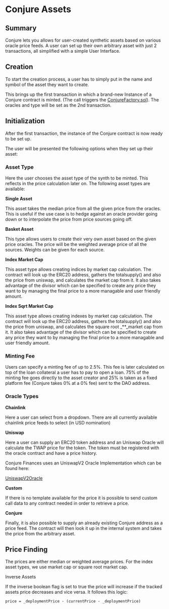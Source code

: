 # Conjure Assets

## Summary

Conjure lets you allows for user-created synthetic assets based on various oracle price feeds. A user can set up their own arbitrary asset with just 2 transactions, all simplified with a simple User Interface.

## Creation

To start the creation process, a user has to simply put in the name and symbol of the asset they want to create.

This brings up the first transaction in which a brand-new Instance of a Conjure contract is minted. \(The call triggers the [ConjureFactory.sol](../smart-contracts/conjurefactory.sol.md)\). The oracles and type will be set as the 2nd transaction.

## Initialization

After the first transaction, the instance of the Conjure contract is now ready to be set up.

The user will be presented the following options when they set up their asset:

### Asset Type

Here the user chooses the asset type of the synth to be minted. This reflects in the price calculation later on. The following asset types are available:

**Single Asset**

This asset takes the median price from all the given price from the oracles. This is useful if the use case is to hedge against an oracle provider going down or to interpolate the price from price sources going off.

**Basket Asset**

This type allows users to create their very own asset based on the given price oracles. The price will be the weighted average price of all the sources. Weights can be given for each source.

**Index Market Cap**

This asset type allows creating indices by market cap calculation. The contract will look up the ERC20 address, gathers the totalsupply\(\) and also the price from uniswap, and calculates the market cap from it. It also takes advantage of the divisor which can be specified to create any price they want to by managing the final price to a more managable and user friendly amount.

**Index Sqrt Market Cap**

This asset type allows creating indexes by market cap calculation. The contract will look up the ERC20 address, gathers the totalsupply\(\) and also the price from uniswap, and calculates the square root _\*\*_market cap from it. It also takes advantage of the divisor which can be specified to create any price they want to by managing the final price to a more managable and user friendly amount.

### Minting Fee

Users can specify a minting fee of up to 2.5%. This fee is later calculated on top of the loan collateral a user has to pay to open a loan. 75% of the minting fee goes directly to the asset creator and 25% is taken as a fixed platform fee \(Conjure takes 0% at a 0% fee\) sent to the DAO address.

### Oracle Types

**Chainlink**

Here a user can select from a dropdown. There are all currently available chainlink price feeds to select \(in USD nomination\)

**Uniswap**

Here a user can supply an ERC20 token address and an Uniswap Oracle will calculate the TWAP price for the token. The token must be registered with the oracle contract and have a price history.

Conjure Finances uses an UniswapV2 Oracle Implementation which can be found here:

[UniswapV2Oracle](https://etherscan.io/address/0xFa5a44D3Ba93D666Bf29C8804a36e725ecAc659A)

**Custom**

If there is no template available for the price it is possible to send custom call data to any contract needed in order to retrieve a price.

**Conjure**

Finally, it is also possible to supply an already existing Conjure address as a price feed. The contract will then look it up in the internal system and takes the price from the arbitrary asset.

## Price Finding

The prices are either median or weighted average prices. For the index asset types, we use market cap or square root market cap.

Inverse Assets

If the inverse boolean flag is set to true the price will increase if the tracked assets price decreases and vice versa. It follows this logic:

`price = _deploymentPrice - (currentPrice - _deploymentPrice)`

